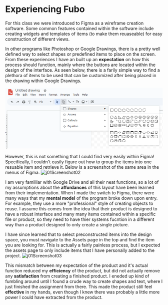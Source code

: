 # Experiencing Fubo

For this class we were introduced to Figma as a wireframe creation software. Some common features contained within the software include creating widgets and templates of items (to make them reuaseable) for easy construction of different views.

In other programs like Photoshop or Google Drawings, there is a pretty well defined way to select shapes or predefined items to place on the screen. From these experiences I have an built up an **expectation** on how this process should function, mainly where the buttons are located within the design of the interface. As seen below, there is a farily simple way to find a plethora of items to be used that can be customized after being placed in the drawing within Google Drawings.

![.](j01Screenshot01.png)

However, this is not something that I could find very easily within Figma! Specifically, I couldn't easily figure out how to group the items into one resuable item and retrieve it. Below is a screenshot of the same area in the menus of Figma.
![j01Screenshot02](https://github.com/user-attachments/assets/7bce926e-afa5-4c7c-8a0a-96e2c1a2fe04)

I am very familliar with Google Drive and all their neat functions, so a lot of my assumptions about the **affordances** of this layout have been learned from their implementation. When I made the switch to Figma, there were many ways that my **mental model** of the program broke down upon entry. For example, they use a more "professional" style of creating objects to reuse. I assume this comes from the idea that their product is designed to have a robust interface and many many items contained within a specific file or product, so they need to have thier systems fucntion in a different way than a product designed to only create a single picture.

I have since learned that to select preconstructed items into the design space, you must navigate to the Assets page in the top and find the item you are looking for. This is actually a fairly painless process, but I expected the assets page to only include items that I have personally added to the project. 
![j01Screenshot03](https://github.com/user-attachments/assets/009afb9f-d3d0-4397-be52-73c275b54dd3)

This mismatch between my expectation of the product and it's actual function reduced my **efficiency** of the product, but did not actually remove any **satisfaction** from creating a finished product. I eneded up kind of fumbling around until I found a crude way to create shapes and text, where I just finished the assignment from there. This made the product still feel **effective** in my hands, even though I knew there was probably a little more power I could have extracted from the product.
